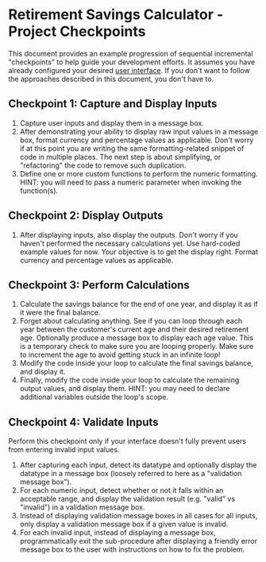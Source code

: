 # Retirement Savings Calculator - Project Checkpoints

This document provides an example progression of sequential incremental "checkpoints" to help guide your development efforts. It assumes you have already configured your desired [user interface](/projects/savings-calc/example-interfaces.md). If you don't want to follow the approaches described in this document, you don't have to.

## Checkpoint 1: Capture and Display Inputs

  1. Capture user inputs and display them in a message box.
  2. After demonstrating your ability to display raw input values in a message box, format currency and percentage values as applicable. Don't worry if at this point you are writing the same formatting-related snippet of code in multiple places. The next step is about simplifying, or "refactoring" the code to remove such duplication.
  3. Define one or more custom functions to perform the numeric formatting. HINT: you will need to pass a numeric parameter when invoking the function(s).

## Checkpoint 2: Display Outputs

  1. After displaying inputs, also display the outputs. Don't worry if you haven't performed the necessary calculations yet. Use hard-coded example values for now. Your objective is to get the display right. Format currency and percentage values as applicable.

## Checkpoint 3: Perform Calculations

  1. Calculate the savings balance for the end of one year, and display it as if it were the final balance.
  2. Forget about calculating anything. See if you can loop through each year between the customer's current age and their desired retirement age. Optionally produce a message box to display each age value. This is a temporary check to make sure you are looping properly. Make sure to increment the age to avoid getting stuck in an infinite loop!
  3. Modify the code inside your loop to calculate the final savings balance, and display it.
  4. Finally, modify the code inside your loop to calculate the remaining output values, and display them. HINT: you may need to declare additional variables outside the loop's scope.

## Checkpoint 4: Validate Inputs

Perform this checkpoint only if your interface doesn't fully prevent users from entering invalid input values.

  1. After capturing each input, detect its datatype and optionally display the datatype in a message box (loosely referred to here as a "validation message box").
  2. For each numeric input, detect whether or not it falls within an acceptable range, and display the validation result (e.g. "valid" vs "invalid") in a validation message box.
  3. Instead of displaying validation message boxes in all cases for all inputs, only display a validation message box if a given value is invalid.
  4. For each invalid input, instead of displaying a message box, programmatically exit the sub-procedure after displaying a friendly error message box to the user with instructions on how to fix the problem.
